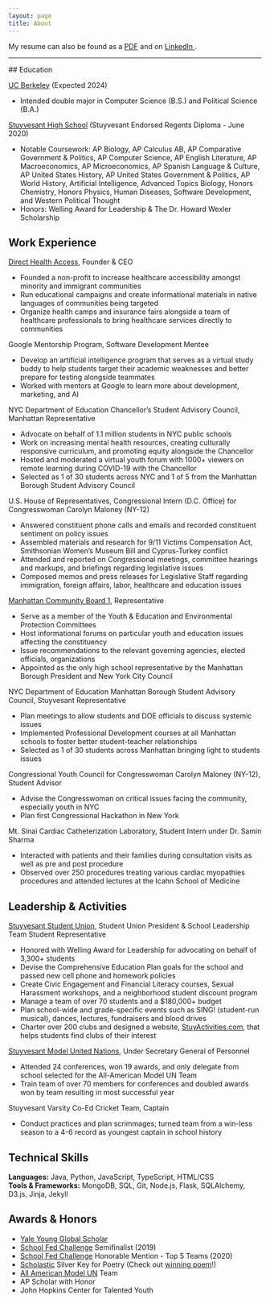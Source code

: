 ```yaml
---
layout: page
title: About
---
```



  My resume can also be found as a <a href="../assets/Resume_SofatVishwaa.pdf" target="_blank"> PDF</a> and on <a href="https://www.linkedin.com/in/vishwaa-sofat/" target="_blank"> LinkedIn </a>.

<hr>
## Education

<a href="https://www.berkeley.edu/" target="_blank"> UC Berkeley</a> (Expected 2024)
* Intended double major in Computer Science (B.S.) and Political Science (B.A.) <br>

<a href="https://www.stuy.edu/" target="_blank">Stuyvesant High School</a> (Stuyvesant Endorsed Regents Diploma - June 2020)
* Notable Coursework: AP Biology, AP Calculus AB, AP Comparative Government & Politics, AP Computer Science, AP English
Literature, AP Macroeconomics, AP Microeconomics, AP Spanish Language & Culture, AP United States History, AP United States
Government & Politics, AP World History, Artificial Intelligence, Advanced Topics Biology, Honors Chemistry, Honors Physics, Human
Diseases, Software Development, and Western Political Thought
* Honors: Welling Award for Leadership & The Dr. Howard Wexler Scholarship <br>

## Work Experience
<a href="directhealthaccess.com">Direct Health Access</a>, Founder & CEO
* Founded a non-profit to increase healthcare accessibility amongst minority and immigrant communities
* Run educational campaigns and create informational materials in native languages of communities being targeted
* Organize health camps and insurance fairs alongside a team of healthcare professionals to bring healthcare services directly to communities <br>

Google Mentorship Program, Software Development Mentee
* Develop an artificial intelligence program that serves as a virtual study buddy to help students target their academic weaknesses and better prepare for testing alongside teammates
* Worked with mentors at Google to learn more about development, marketing, and AI <br>

NYC Department of Education Chancellor’s Student Advisory Council, Manhattan Representative
* Advocate on behalf of 1.1 million students in NYC public schools
* Work on increasing mental health resources, creating culturally responsive curriculum, and promoting equity alongside the Chancellor
* Hosted and moderated a virtual youth forum with 1000+ viewers on remote learning during COVID-19 with the Chancellor
* Selected as 1 of 30 students across NYC and 1 of 5 from the Manhattan Borough Student Advisory Council <br>

U.S. House of Representatives, Congressional Intern (D.C. Office) for Congresswoman Carolyn Maloney (NY-12)
* Answered constituent phone calls and emails and recorded constituent sentiment on policy issues
* Assembled materials and research for 9/11 Victims Compensation Act, Smithsonian Women’s Museum Bill and Cyprus-Turkey conflict
* Attended and reported on Congressional meetings, committee hearings and markups, and briefings regarding legislative issues
* Composed memos and press releases for Legislative Staff regarding immigration, foreign affairs, labor, healthcare and education issues <br>

<a href="https://www1.nyc.gov/site/manhattancb1/index.page" target="_blank"> Manhattan Community Board 1</a>, Representative
* Serve as a member of the Youth & Education and Environmental Protection Committees
* Host informational forums on particular youth and education issues affecting the constituency
* Issue recommendations to the relevant governing agencies, elected officials, organizations
* Appointed as the only high school representative by the Manhattan Borough President and New York City Council <br>

NYC Department of Education Manhattan Borough Student Advisory Council, Stuyvesant Representative
* Plan meetings to allow students and DOE officials to discuss systemic issues
* Implemented Professional Development courses at all Manhattan schools to foster better student-teacher relationships
* Selected as 1 of 30 students across Manhattan bringing light to students issues <br>

Congressional Youth Council for Congresswoman Carolyn Maloney (NY-12), Student Advisor
* Advise the Congresswoman on critical issues facing the community, especially youth in NYC
* Plan first Congressional Hackathon in New York <br>

Mt. Sinai Cardiac Catheterization Laboratory, Student Intern under Dr. Samin Sharma
* Interacted with patients and their families during consultation visits as well as pre and post procedure
* Observed over 250 procedures treating various cardiac myopathies procedures and attended lectures at the Icahn School of Medicine <br>

## Leadership & Activities

<a href="https://stuysu.org" target="_blank">Stuyvesant Student Union</a>, Student Union President & School Leadership Team Student Representative
* Honored with Welling Award for Leadership for advocating on behalf of 3,300+ students
* Devise the Comprehensive Education Plan goals for the school and passed new cell phone and homework policies
* Create Civic Engagement and Financial Literacy courses, Sexual Harassment workshops, and a neighborhood student discount program
* Manage a team of over 70 students and a $180,000+ budget
* Plan school-wide and grade-specific events such as SING! (student-run musical), dances, lectures, fundraisers and blood drives
* Charter over 200 clubs and designed a website, <a href="StuyActivities.com">StuyActivities.com</a>, that helps students find clubs of their interest <br>

<a href="https://stuymun.com/" target="_blank">Stuyvesant Model United Nations</a>, Under Secretary General of Personnel
* Attended 24 conferences, won 19 awards, and only delegate from school selected for the All-American Model UN Team
* Train team of over 70 members for conferences and doubled awards won by team resulting in most successful year <br>

Stuyvesant Varsity Co-Ed Cricket Team, Captain
* Conduct practices and plan scrimmages; turned team from a win-less season to a 4-6 record as youngest captain in school history <br>

## Technical Skills
<b>Languages:</b> Java, Python, JavaScript, TypeScript, HTML/CSS <br>
<b>Tools & Frameworks:</b> MongoDB, SQL, Git, Node.js, Flask, SQLAlchemy, D3.js, Jinja, Jekyll <br>

## Awards & Honors
* <a href="https://globalscholars.yale.edu/" target="_blank"> Yale Young Global Scholar </a>
* <a href="https://www.newyorkfed.org/outreach-and-education/high-school/high-school-fed-challengeHigh" target="_blank"> School Fed Challenge</a> Semifinalist (2019)
* <a href="https://www.newyorkfed.org/outreach-and-education/high-school/high-school-fed-challengeHigh" target="_blank"> School Fed Challenge</a> Honorable Mention - Top 5 Teams (2020)
* <a href="https://www.artandwriting.org/" target="_blank"> Scholastic</a> Silver Key for Poetry (Check out <a href="../assets/SofatVishwaa_Poetry.pdf" target="_blank">winning poem</a>!)
* <a href="https://allamericanmun.com/" target="_blank"> All American Model UN</a> Team
* AP Scholar with Honor
* John Hopkins Center for Talented Youth
